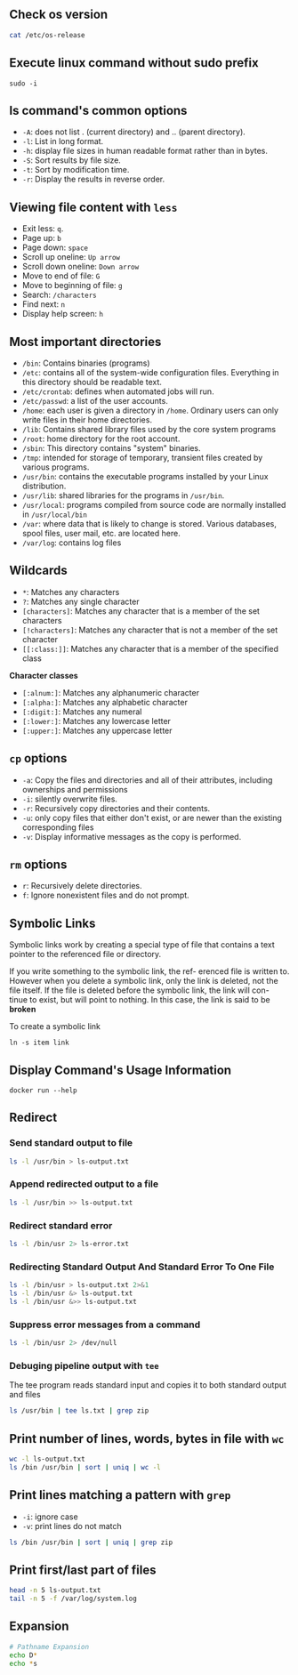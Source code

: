 ## Check os version

```bash
cat /etc/os-release
```

## Execute linux command without sudo prefix

```shell
sudo -i
```

## ls command's common options

- `-A`: does not list . (current directory) and .. (parent directory).
- `-l`: List in long format.
- `-h`: display file sizes in human readable format rather than in bytes.
- `-S`: Sort results by file size.
- `-t`: Sort by modification time.
- `-r`: Display the results in reverse order.


## Viewing file content with `less`

- Exit less: `q`.
- Page up: `b`
- Page down: `space`
- Scroll up oneline: `Up arrow`
- Scroll down oneline: `Down arrow`
- Move to end of file: `G`
- Move to beginning of file: `g`
- Search: `/characters`
- Find next: `n`
- Display help screen: `h`


## Most important directories

- `/bin`: Contains binaries (programs)
- `/etc`: contains all of the system-wide configuration files. Everything in this directory should be readable text.
- `/etc/crontab`: defines when automated jobs will run.
- `/etc/passwd`: a list of the user accounts.
- `/home`: each user is given a directory in `/home`. Ordinary users can only write files in their home
directories.
- `/lib`: Contains shared library files used by the core system programs
- `/root`: home directory for the root account.
- `/sbin`: This directory contains "system" binaries.
- `/tmp`: intended for storage of temporary, transient files created by various programs.
- `/usr/bin`: contains the executable programs installed by your Linux distribution.
- `/usr/lib`: shared libraries for the programs in `/usr/bin`.
- `/usr/local`: programs compiled from source code are normally installed in `/usr/local/bin`
- `/var`: where data that is likely to change is stored. Various databases, spool files, user mail, etc. are located here.
- `/var/log`: contains log files


## Wildcards

- `*`: Matches any characters
- `?`: Matches any single character
- `[characters]`: Matches any character that is a member of the set characters
- `[!characters]`: Matches any character that is not a member of the set character
- `[[:class:]]`: Matches any character that is a member of the specified class


**Character classes**

- `[:alnum:]`: Matches any alphanumeric character
- `[:alpha:]`: Matches any alphabetic character
- `[:digit:]`: Matches any numeral
- `[:lower:]`: Matches any lowercase letter
- `[:upper:]`: Matches any uppercase letter


## `cp` options

- `-a`: Copy the files and directories and all of their attributes, including ownerships and permissions
- `-i`: silently overwrite files.
- `-r`: Recursively copy directories and their contents.
- `-u`: only copy files that either don't exist, or are newer than the existing corresponding files
- `-v`: Display informative messages as the copy is performed.


## `rm` options

- `r`: Recursively delete directories.
- `f`: Ignore nonexistent files and do not prompt.


## Symbolic Links

Symbolic links work by creating a special type of file that contains a text pointer to the referenced file or directory.

If you write something to the symbolic link, the ref- erenced file is written to. However when you delete a symbolic link, only the link is deleted, not the file itself. If the file is deleted before the symbolic link, the link will con- tinue to exist, but will point to nothing. In this case, the link is said to be **broken**

To create a symbolic link

```shell
ln -s item link
```

## Display Command's Usage Information

```shell
docker run --help
```


## Redirect

### Send standard output to file

```bash
ls -l /usr/bin > ls-output.txt
```


### Append redirected output to a file

```bash
ls -l /usr/bin >> ls-output.txt
```


### Redirect standard error

```bash
ls -l /bin/usr 2> ls-error.txt
```

### Redirecting Standard Output And Standard Error To One File

```bash
ls -l /bin/usr > ls-output.txt 2>&1
ls -l /bin/usr &> ls-output.txt
ls -l /bin/usr &>> ls-output.txt
```

### Suppress error messages from a command

```bash
ls -l /bin/usr 2> /dev/null
```


### Debuging pipeline output with `tee`

The tee program reads standard input and copies it to both standard output and files

```bash
ls /usr/bin | tee ls.txt | grep zip
```


## Print number of lines, words, bytes in file with `wc`

```bash
wc -l ls-output.txt
ls /bin /usr/bin | sort | uniq | wc -l
```


## Print lines matching a pattern with `grep`

- `-i`: ignore case
- `-v`: print lines do not match

```bash
ls /bin /usr/bin | sort | uniq | grep zip
```


## Print first/last part of files

```bash
head -n 5 ls-output.txt
tail -n 5 -f /var/log/system.log
```


## Expansion

```bash
# Pathname Expansion
echo D*
echo *s

```
